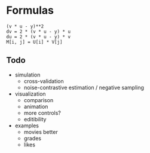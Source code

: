 # Formulas

```
(v * u - y)**2
dv = 2 * (v * u - y) * u
du = 2 * (v * u - y) * v
M[i, j] = U[i] * V[j]
```

## Todo

* simulation
  * cross-validation
  * noise-contrastive estimation / negative sampling
* visualization
  * comparison
  * animation
  * more controls?
  * editibility
* examples
  * movies better
  * grades
  * likes
